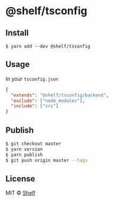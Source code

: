 # @shelf/tsconfig

## Install

```
$ yarn add --dev @shelf/tsconfig
```

## Usage

In your `tsconfig.json`

```json
{
  "extends": "@shelf/tsconfig/backend",
  "exclude": ["node_modules"],
  "include": ["src"]
}
```

## Publish

```sh
$ git checkout master
$ yarn version
$ yarn publish
$ git push origin master --tags
```

## License

MIT © [Shelf](https://shelf.io)
